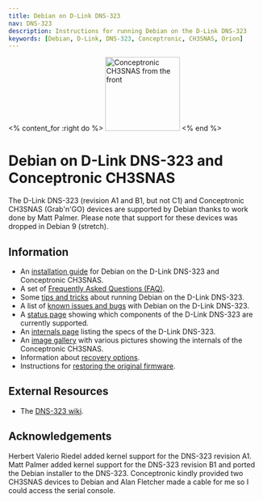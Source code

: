```yaml
---
title: Debian on D-Link DNS-323
nav: DNS-323
description: Instructions for running Debian on the D-Link DNS-323
keywords: [Debian, D-Link, DNS-323, Conceptronic, CH3SNAS, Orion]
---
```


<% content_for :right do %>
<img src = "images/r_ch3snas_front.jpg" class="border" alt="Conceptronic CH3SNAS from the front" width="148" height="146" />
<% end %>

<h1>Debian on D-Link DNS-323 and Conceptronic CH3SNAS</h1>

The D-Link DNS-323 (revision A1 and B1, but not C1) and Conceptronic
CH3SNAS (Grab'n'GO) devices are supported by Debian thanks to work done by
Matt Palmer.  Please note that support for these devices was dropped in
Debian 9 (stretch).

<h2>Information</h2>

<ul>

<li>An <a href = "install/">installation guide</a> for Debian on the D-Link
DNS-323 and Conceptronic CH3SNAS.</li>

<li>A set of <a href = "faq/">Frequently Asked Questions (FAQ)</a>.</li>

<li>Some <a href = "tips/">tips and tricks</a> about running Debian on the
D-Link DNS-323.</li>

<li>A list of <a href = "known-issues/">known issues and bugs</a> with
Debian on the D-Link DNS-323.</li>

<li>A <a href = "status/">status page</a> showing which components of the
D-Link DNS-323 are currently supported.</li>

<li>An <a href = "specs/">internals page</a> listing the specs of the D-Link
DNS-323.</li>

<li>An <a href = "gallery/">image gallery</a> with various pictures showing
the internals of the Conceptronic CH3SNAS.</li>

<li>Information about <a href = "recovery/">recovery options</a>.</li>

<li>Instructions for <a href = "deinstall/">restoring the original
firmware</a>.</li>

</ul>

<h2>External Resources</h2>

<ul>

<li>The <a href = "http://dns323.kood.org/">DNS-323 wiki</a>.</li>

</ul>

<h2>Acknowledgements</h2>

Herbert Valerio Riedel added kernel support for the DNS-323 revision A1.
Matt Palmer added kernel support for the DNS-323 revision B1 and ported the
Debian installer to the DNS-323.  Conceptronic kindly provided two CH3SNAS
devices to Debian and Alan Fletcher made a cable for me so I could access the
serial console.

